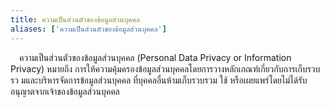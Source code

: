 ```yaml
---
title: ความเป็นส่วนตัวของข้อมูลส่วนบุคคล
aliases: ['ความเป็นส่วนตัวของข้อมูลส่วนบุคคล']
---
```


&emsp;ความเป็นส่วนตัวของข้อมูลส่วนบุคคล (Personal Data Privacy or Information Privacy)
หมายถึง
การให้ความคุ้มครองข้อมูลส่วนบุคคลโดยการวางหลักเกณฑ์เกี่ยวกับการเก็บรวบรว
มและบริหารจัดการข้อมูลส่วนบุคคล ที่บุคคลอื่นห้ามเก็บรวบรวม ใช้
หรือเผยแพร่โดยไม่ได้รับอนุญาตจากเจ้าของข้อมูลส่วนบุคคล